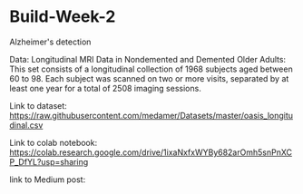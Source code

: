 # Build-Week-2
Alzheimer's detection

Data:
Longitudinal MRI Data in Nondemented and Demented Older Adults: This set consists of a longitudinal collection of 1968 subjects aged between 60 to 98. Each subject was scanned on two or more visits, separated by at least one year for a total of 2508 imaging sessions.

Link to dataset:
https://raw.githubusercontent.com/medamer/Datasets/master/oasis_longitudinal.csv

Link to colab notebook:
https://colab.research.google.com/drive/1ixaNxfxWYBy682arOmh5snPnXCP_DfYL?usp=sharing

link to Medium post:
